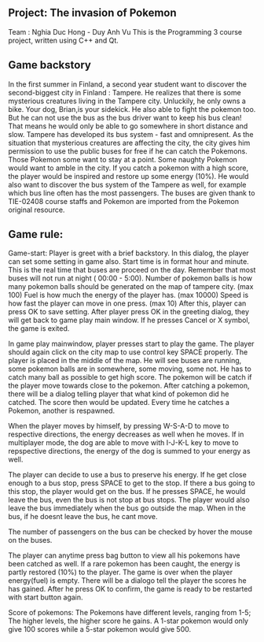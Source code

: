 ## Project: The invasion of Pokemon
Team : Nghia Duc Hong - Duy Anh Vu
This is the Programming 3 course project, written using C++ and Qt.

## Game backstory
In the first summer in Finland, a second year student want to discover the second-biggest city in Finland : Tampere. 
He realizes that there is some mysterious creatures living in the Tampere city. Unluckily, he only owns a bike. 
Your dog, Brian,is your sidekick. He also able to fight the pokemon too. But he can not use the bus as the bus driver want to keep his bus clean!
That means he would only be able to go somewhere in short distance and slow. Tampere has developed its bus system - fast and omnipresent. 
As the situation that mysterious creatures are affecting the city, the city gives him permission to use the public buses for free if he can catch the Pokemons.
Those Pokemon some want to stay at a point. Some naughty Pokemon would want to amble in the city. 
If you catch a pokemon with a high score, the player would be inspired and restore up some energy (10%).
He would also want to discover the bus system of the Tampere as well, for example which bus line often has the most passengers. 
The buses are given thank to TIE-02408 course staffs and Pokemon are imported from the Pokemon original resource. 


## Game rule: 
Game-start:
Player is greet with a brief backstory. In this dialog, the player can set some setting in game also.
Start time is in format hour and minute. This is the real time that buses are proceed on the day. Remember that most buses will not run at night ( 00:00 - 5:00).
Number of pokemon balls is how many pokemon balls should be generated on the map of tampere city. (max 100)
Fuel is how much the energy of the player has. (max 10000)
Speed is how fast the player can move in one press. (max 10)
After this, player can press OK to save setting.
After player press OK in the greeting dialog, they will get back to game play main window. If he presses Cancel or X symbol, the game is exited.

In game play mainwindow, player presses start to play the game. The player should again click on the city map to use control key SPACE properly. The player is placed in the middle of the map. He will see buses are running, some pokemon balls are in somewhere, some moving, some not. He has to catch many ball as possible to get high score. The pokemon will be catch if the player move towards close to the pokemon. After catching a pokemon, there will be a dialog telling player that what kind of pokemon did he catched. The score then would be updated. Every time he catches a Pokemon, another is respawned.

When the player moves by himself, by pressing W-S-A-D to move to respective directions, the energy decreases as well when he moves.
If in multiplayer mode, the dog are able to move with I-J-K-L key to move to repspective directions, the energy of the dog is summed to your energy as well.

The player can decide to use a bus to preserve his energy. If he get close enough to a bus stop, press SPACE to get to the stop. If there a bus going to this stop, the player would get on the bus. If he presses SPACE, he would leave the bus, even the bus is not stop at bus stops. The player would also leave the bus immediately when the bus go outside the map. When in the bus, if he doesnt leave the bus, he cant move.

The number of passengers on the bus can be checked by hover the mouse on the buses.

The player can anytime press bag button to view all his pokemons have been catched as well.
If a rare pokemon has been caught, the energy is partly restored (10%) to the player.
The game is over when the player energy(fuel) is empty. There will be a dialogo tell the player the scores he has gained. 
After he press OK to confirm, the game is ready to be restarted with start button again.

Score of pokemons:
The Pokemons have different levels, ranging from 1-5;
The higher levels, the higher score he gains.
A 1-star pokemon would only give 100 scores while a 5-star pokemon would give 500.
